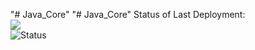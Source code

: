"# Java_Core" 
"# Java_Core" 
Status of Last Deployment:<br>
<img src="https://github.com/Primero-QA/Java_Core/actions/workflows/my-pipeline.yml/badge.svg?branch=main"><br>
![Status](https://github.com/Primero-QA/Java_Core/actions/workflows/my-pipeline.yml/badge.svg?branch=main)
